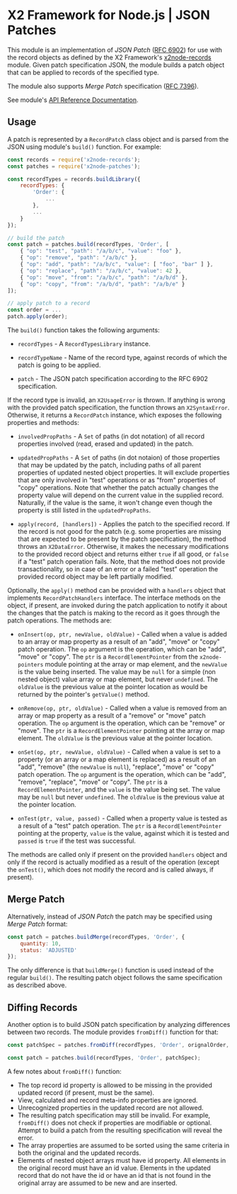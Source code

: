 # X2 Framework for Node.js | JSON Patches

This module is an implementation of _JSON Patch_ ([RFC 6902](https://tools.ietf.org/html/rfc6902)) for use with the record objects as defined by the X2 Framework's [x2node-records](https://www.npmjs.com/package/x2node-records) module. Given patch specification JSON, the module builds a patch object that can be applied to records of the specified type.

The module also supports _Merge Patch_ specification ([RFC 7396](https://tools.ietf.org/html/rfc7396)).

See module's [API Reference Documentation](https://boylesoftware.github.io/x2node-api-reference/module-x2node-patches.html).

## Usage

A patch is represented by a `RecordPatch` class object and is parsed from the JSON using module's `build()` function. For example:

```javascript
const records = require('x2node-records');
const patches = require('x2node-patches');

const recordTypes = records.buildLibrary({
    recordTypes: {
        'Order': {
            ...
        },
        ...
    }
});

// build the patch
const patch = patches.build(recordTypes, 'Order', [
    { "op": "test", "path": "/a/b/c", "value": "foo" },
    { "op": "remove", "path": "/a/b/c" },
    { "op": "add", "path": "/a/b/c", "value": [ "foo", "bar" ] },
    { "op": "replace", "path": "/a/b/c", "value": 42 },
    { "op": "move", "from": "/a/b/c", "path": "/a/b/d" },
    { "op": "copy", "from": "/a/b/d", "path": "/a/b/e" }
]);

// apply patch to a record
const order = ...
patch.apply(order);
```

The `build()` function takes the following arguments:

* `recordTypes` - A `RecordTypesLibrary` instance.

* `recordTypeName` - Name of the record type, against records of which the patch is going to be applied.

* `patch` - The JSON patch specification according to the RFC 6902 specification.

If the record type is invalid, an `X2UsageError` is thrown. If anything is wrong with the provided patch specification, the function throws an `X2SyntaxError`. Otherwise, it returns a `RecordPatch` instance, which exposes the following properties and methods:

* `involvedPropPaths` - A `Set` of paths (in dot notation) of all record properties involved (read, erased and updated) in the patch.

* `updatedPropPaths` - A `Set` of paths (in dot notaion) of those properties that may be updated by the patch, including paths of all parent properties of updated nested object properties. It will exclude properties that are only involved in "test" operations or as "from" properties of "copy" operations. Note that whether the patch actually changes the property value will depend on the current value in the supplied record. Naturally, if the value is the same, it won't change even though the property is still listed in the `updatedPropPaths`.

* `apply(record, [handlers])` - Applies the patch to the specified record. If the record is not good for the patch (e.g. some properties are missing that are expected to be present by the patch specification), the method throws an `X2DataError`. Otherwise, it makes the necessary modifications to the provided record object and returns either `true` if all good, or `false` if a "test" patch operation fails. Note, that the method does not provide transactionality, so in case of an error or a failed "test" operation the provided record object may be left partially modified.

Optionally, the `apply()` method can be provided with a `handlers` object that implements `RecordPatchHandlers` interface. The interface methods on the object, if present, are invoked during the patch application to notify it about the changes that the patch is making to the record as it goes through the patch operations. The methods are:

* `onInsert(op, ptr, newValue, oldValue)` - Called when a value is added to an array or map property as a result of an "add", "move" or "copy" patch operation. The `op` argument is the operation, which can be "add", "move" or "copy". The `ptr` is a `RecordElementPointer` from the `x2node-pointers` module pointing at the array or map element, and the `newValue` is the value being inserted. The value may be `null` for a simple (non nested object) value array or map element, but never `undefined`. The `oldValue` is the previous value at the pointer location as would be returned by the pointer's `getValue()` method.

* `onRemove(op, ptr, oldValue)` - Called when a value is removed from an array or map property as a result of a "remove" or "move" patch operation. The `op` argument is the operation, which can be "remove" or "move". The `ptr` is a `RecordElementPointer` pointing at the array or map element. The `oldValue` is the previous value at the pointer location.

* `onSet(op, ptr, newValue, oldValue)` - Called when a value is set to a property (or an array or a map element is replaced) as a result of an "add", "remove" (the `newValue` is `null`), "replace", "move" or "copy" patch operation. The `op` argument is the operation, which can be "add", "remove", "replace", "move" or "copy". The `ptr` is a `RecordElementPointer`, and the `value` is the value being set. The value may be `null` but never `undefined`. The `oldValue` is the previous value at the pointer location.

* `onTest(ptr, value, passed)` - Called when a property value is tested as a result of a "test" patch operation. The `ptr` is a `RecordElementPointer` pointing at the property, `value` is the value, against which it is tested and `passed` is `true` if the test was successful.

The methods are called only if present on the provided `handlers` object and only if the record is actually modified as a result of the operation (except the `onTest()`, which does not modify the record and is called always, if present).

## Merge Patch

Alternatively, instead of _JSON Patch_ the patch may be specified using _Merge Patch_ format:

```javascript
const patch = patches.buildMerge(recordTypes, 'Order', {
    quantity: 10,
    status: 'ADJUSTED'
});
```

The only difference is that `buildMerge()` function is used instead of the regular `build()`. The resulting patch object follows the same specification as described above.

## Diffing Records

Another option is to build JSON patch specification by analyzing differences between two records. The module provides `fromDiff()` function for that:

```javascript
const patchSpec = patches.fromDiff(recordTypes, 'Order', orignalOrder, updatedOrder);

const patch = patches.build(recordTypes, 'Order', patchSpec);
```

A few notes about `fromDiff()` function:

* The top record id property is allowed to be missing in the provided updated record (if present, must be the same).
* View, calculated and record meta-info properties are ignored.
* Unrecognized properties in the updated record are not allowed.
* The resulting patch specification may still be invalid. For example, `fromDiff()` does not check if properties are modifiable or optional. Attempt to build a patch from the resulting specification will reveal the error.
* The array properties are assumed to be sorted using the same criteria in both the original and the updated records.
* Elements of nested object arrays must have id property. All elements in the original record must have an id value. Elements in the updated record that do not have the id or have an id that is not found in the original array are assumed to be new and are inserted.
